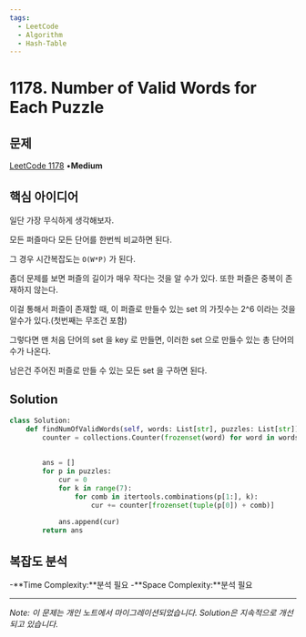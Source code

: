 ```yaml
---
tags:
  - LeetCode
  - Algorithm
  - Hash-Table
---
```


# 1178. Number of Valid Words for Each Puzzle

## 문제

[LeetCode 1178](https://leetcode.com/problems/number-of-valid-words-for-each-puzzle/) •**Medium**

## 핵심 아이디어

일단 가장 무식하게 생각해보자.

모든 퍼즐마다 모든 단어를 한번씩 비교하면 된다.

그 경우 시간복잡도는 `O(W*P)` 가 된다.

좀더 문제를 보면 퍼즐의 길이가 매우 작다는 것을 알 수가 있다. 또한 퍼즐은 중복이 존재하지 않는다.

이걸 통해서 퍼즐이 존재할 때, 이 퍼즐로 만들수 있는 set 의 가짓수는 2^6 이라는 것을 알수가 있다.(첫번째는 무조건 포함)

그렇다면 맨 처음 단어의 set 을 key 로 만들면, 이러한 set 으로 만들수 있는 총 단어의 수가 나온다.

남은건 주어진 퍼즐로 만들 수 있는 모든 set 을 구하면 된다.

## Solution

```python
class Solution:
    def findNumOfValidWords(self, words: List[str], puzzles: List[str]) -> List[int]:
        counter = collections.Counter(frozenset(word) for word in words)
        
        
        ans = []
        for p in puzzles:
            cur = 0
            for k in range(7):
                for comb in itertools.combinations(p[1:], k):
                    cur += counter[frozenset(tuple(p[0]) + comb)]
                    
            ans.append(cur)
        return ans
```

## 복잡도 분석

-**Time Complexity:**분석 필요
-**Space Complexity:**분석 필요

---

*Note: 이 문제는 개인 노트에서 마이그레이션되었습니다. Solution은 지속적으로 개선되고 있습니다.*
